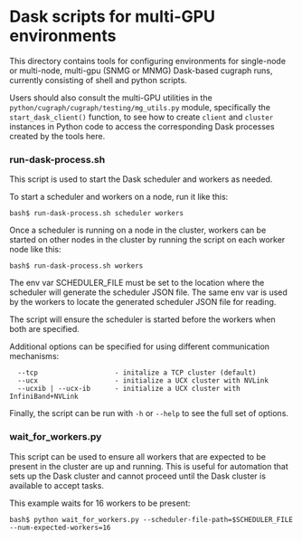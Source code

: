 # Dask scripts for multi-GPU environments

This directory contains tools for configuring environments for single-node or
multi-node, multi-gpu (SNMG or MNMG) Dask-based cugraph runs, currently
consisting of shell and python scripts.

Users should also consult the multi-GPU utilities in the
`python/cugraph/cugraph/testing/mg_utils.py` module, specifically the
`start_dask_client()` function, to see how to create `client` and `cluster`
instances in Python code to access the corresponding Dask processes created by
the tools here.


### run-dask-process.sh

 This script is used to start the Dask scheduler and workers as needed.

 To start a scheduler and workers on a node, run it like this:
 ```
 bash$ run-dask-process.sh scheduler workers
 ```
 Once a scheduler is running on a node in the cluster, workers can be started
 on other nodes in the cluster by running the script on each worker node like
 this:
 ```
 bash$ run-dask-process.sh workers
 ```
 The env var SCHEDULER_FILE must be set to the location where the scheduler
 will generate the scheduler JSON file. The same env var is used by the
 workers to locate the generated scheduler JSON file for reading.

 The script will ensure the scheduler is started before the workers when both
 are specified.

 Additional options can be specified for using different communication
 mechanisms:
 ```
   --tcp                   - initalize a TCP cluster (default)
   --ucx                   - initialize a UCX cluster with NVLink
   --ucxib | --ucx-ib      - initialize a UCX cluster with InfiniBand+NVLink
 ```
 Finally, the script can be run with `-h` or `--help` to see the full set of
 options.

### wait_for_workers.py

 This script can be used to ensure all workers that are expected to be present
 in the cluster are up and running. This is useful for automation that sets up
 the Dask cluster and cannot proceed until the Dask cluster is available
 to accept tasks.

 This example waits for 16 workers to be present:
 ```
 bash$ python wait_for_workers.py --scheduler-file-path=$SCHEDULER_FILE --num-expected-workers=16
 ```
